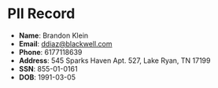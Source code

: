 # PII Record
- **Name**: Brandon Klein
- **Email**: ddiaz@blackwell.com
- **Phone**: 6177118639
- **Address**: 545 Sparks Haven Apt. 527, Lake Ryan, TN 17199
- **SSN**: 855-01-0161
- **DOB**: 1991-03-05
